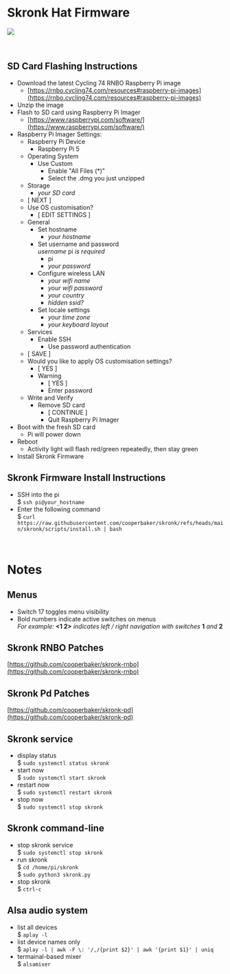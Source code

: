 # Skronk Hat Firmware

<img src="https://nyquist.dev/skronk/lib/img/skronk.png" />

&nbsp;
## SD Card Flashing Instructions
- Download the latest Cycling 74 RNBO Raspberry Pi image
  - [https://rnbo.cycling74.com/resources#raspberry-pi-images](https://rnbo.cycling74.com/resources#raspberry-pi-images)
- Unzip the image
- Flash to SD card using Raspberry Pi Imager
  - [https://www.raspberrypi.com/software/](https://www.raspberrypi.com/software/)
- Raspberry Pi Imager Settings:
  - Raspberry Pi Device
    - Raspberry Pi 5
  - Operating System
    - Use Custom
      - Enable "All Files (*)"
      - Select the .dmg you just unzipped
  - Storage
    - *your SD card*
  - [ NEXT ]
  - Use OS customisation?
    - [ EDIT SETTINGS ]
  - General
    - Set hostname
      - *your hostname*
    - Set username and password\
      *username* pi *is required*
      - pi
      - *your password*
    - Configure wireless LAN
      - *your wifi name*
      - *your wifi password*
      - *your country*
      - *hidden ssid?*
    - Set locale settings
      - *your time zone*
      - *your keyboard layout*
  - Services
    - Enable SSH
      - Use password authentication
  - [ SAVE ]
  - Would you like to apply OS customisation settings?
    - [ YES ]
    - Warning
      - [ YES ]
      - Enter password
  - Write and Verify
    - Remove SD card
      - [ CONTINUE ]
      - Quit Raspberry Pi Imager
- Boot with the fresh SD card
  - Pi will power down
- Reboot
  - Activity light will flash red/green repeatedly, then stay green
- Install Skronk Firmware
## Skronk Firmware Install Instructions
- SSH into the pi\
  $ ```ssh pi@your_hostname```
- Enter the following command\
  $ ```curl https://raw.githubusercontent.com/cooperbaker/skronk/refs/heads/main/skronk/scripts/install.sh | bash```

&nbsp;
# Notes
## Menus
- Switch 17 toggles menu visibility
- Bold numbers indicate active switches on menus\
  *For example:* **<1 2>** *indicates left / right navigation with switches* **1** *and* **2**
## Skronk RNBO Patches
[https://github.com/cooperbaker/skronk-rnbo](https://github.com/cooperbaker/skronk-rnbo)
## Skronk Pd Patches
[https://github.com/cooperbaker/skronk-pd](https://github.com/cooperbaker/skronk-pd)
## Skronk service
- display status\
  $ ```sudo systemctl status skronk```
- start now\
  $ ```sudo systemctl start skronk```
- restart now\
  $ ```sudo systemctl restart skronk```
- stop now\
  $ ```sudo systemctl stop skronk```
## Skronk command-line
- stop skronk service\
  $ ```sudo systemctl stop skronk```
- run skronk\
  $ ```cd /home/pi/skronk```\
  $ ```sudo python3 skronk.py```
- stop skronk\
  $ ```ctrl-c```
## Alsa audio system
- list all devices\
  $ ```aplay -l```
- list device names only\
  $ ```aplay -l | awk -F \: '/,/{print $2}' | awk '{print $1}' | uniq```
- termainal-based mixer\
  $ ```alsamixer```
